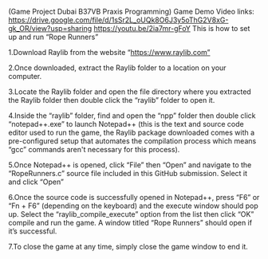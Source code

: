 (Game Project Dubai B37VB Praxis Programming)
Game Demo Video links: 
https://drive.google.com/file/d/1sSr2L_oUQk8O6J3y5oThG2V8xG-gk_OR/view?usp=sharing
https://youtu.be/2ia7mr-gFoY
This is how to set up and run “Rope Runners”

1.Download Raylib from the website “https://www.raylib.com” 

2.Once downloaded, extract the Raylib folder to a location on your computer.

3.Locate the Raylib folder and open the file directory where you extracted the Raylib folder then 
double click the “raylib” folder to open it.

4.Inside the “raylib” folder, find and open the “npp” folder then double click “notepad++.exe” to launch Notepad++ 
(this is the text and source code editor used to run the game, the Raylib package 
downloaded comes with a pre-configured setup that automates the compilation process
which means “gcc” commands aren't necessary for this process).

5.Once Notepad++ is opened, click “File” then “Open” and 
navigate to the “RopeRunners.c” source file included in this GitHub submission. Select it and click “Open”

6.Once the source code is successfully opened in Notepad++, press “F6” or “Fn + F6” (depending on the keyboard) 
and the execute window should pop up. 
Select the “raylib_compile_execute” option from the list then click “OK” compile and run the game. 
A window titled “Rope Runners” should open if it’s successful.

7.To close the game at any time, simply close the game window to end it.
